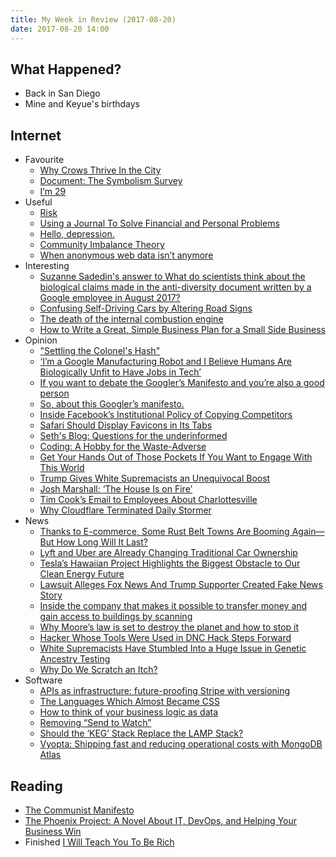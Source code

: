 ```yaml
---
title: My Week in Review (2017-08-20)
date: 2017-08-20 14:00
---
```


## What Happened?

- Back in San Diego
- Mine and Keyue's birthdays

## Internet

- Favourite
  - [Why Crows Thrive In the City](https://www.citylab.com/environment/2017/08/we-thought-we-would-be-ruled-by-robots/536118/)
  - [Document: The Symbolism Survey](https://www.theparisreview.org/blog/2011/12/05/document-the-symbolism-survey/)
  - [I’m 29](https://www.scotthyoung.com/blog/2017/08/19/im-29/)
- Useful
  - [Risk](https://dcurt.is/risk)
  - [Using a Journal To Solve Financial and Personal Problems](http://www.thesimpledollar.com/using-a-journal-to-solve-financial-and-personal-problems/)
  - [Hello, depression.](https://medium.com/@mjackson/hello-depression-c2f09389d3c)
  - [Community Imbalance Theory](https://medium.com/@mikeal/community-imbalance-theory-c5f8688ae352)
  - [When anonymous web data isn’t anymore](http://blog.strom.com/wp/?p=6091)
- Interesting
  - [Suzanne Sadedin's answer to What do scientists think about the biological claims made in the anti-diversity document written by a Google employee in August 2017?](https://www.quora.com/What-do-scientists-think-about-the-biological-claims-made-in-the-anti-diversity-document-written-by-a-Google-employee-in-August-2017)
  - [Confusing Self-Driving Cars by Altering Road Signs](https://www.schneier.com/blog/archives/2017/08/confusing_self-.html)
  - [The death of the internal combustion engine](https://www.economist.com/news/leaders/21726071-it-had-good-run-end-sight-machine-changed-world-death)
  - [How to Write a Great, Simple Business Plan for a Small Side Business](http://www.thesimpledollar.com/how-to-write-a-great-simple-business-plan-for-a-small-side-business/)
- Opinion
  - ["Settling the Colonel's Hash"](http://www.en.utexas.edu/Classes/Bremen/e316k/316kprivate/scans/mccarthy.html)
  - [‘I’m a Google Manufacturing Robot and I Believe Humans Are Biologically Unfit to Have Jobs in Tech’](https://daringfireball.net/linked/2017/08/09/google-robot)
  - [If you want to debate the Googler’s Manifesto and you’re also a good person](https://medium.com/@jackdanger/if-you-want-to-debate-the-googlers-manifesto-and-you-re-also-a-good-person-64d845fbe75e)
  - [So, about this Googler’s manifesto.](https://medium.com/@yonatanzunger/so-about-this-googlers-manifesto-1e3773ed1788)
  - [Inside Facebook’s Institutional Policy of Copying Competitors](https://daringfireball.net/linked/2017/08/10/facebook-copycatting)
  - [Safari Should Display Favicons in Its Tabs](https://daringfireball.net/2017/08/safari_should_display_favicons_in_its_tabs)
  - [Seth's Blog: Questions for the underinformed](http://sethgodin.typepad.com/seths_blog/2017/08/questions-for-the-underinformed.html)
  - [Coding: A Hobby for the Waste-Adverse](http://blog.pamelafox.org/2017/08/coding-hobby-for-waste-adverse.html)
  - [Get Your Hands Out of Those Pockets If You Want to Engage With This World](http://blog.pamelafox.org/2017/08/get-your-hands-out-of-those-pockets-if.html)
  - [Trump Gives White Supremacists an Unequivocal Boost](https://daringfireball.net/linked/2017/08/17/trump-white-supremecists)
  - [Josh Marshall: ‘The House Is on Fire’](https://daringfireball.net/linked/2017/08/17/marshall-house-is-on-fire)
  - [Tim Cook’s Email to Employees About Charlottesville](https://daringfireball.net/linked/2017/08/17/cook-charlottesville)
  - [Why Cloudflare Terminated Daily Stormer](https://daringfireball.net/linked/2017/08/17/cloudflare)
- News
  - [Thanks to E-commerce, Some Rust Belt Towns Are Booming Again—But How Long Will It Last?](https://www.technologyreview.com/the-download/608622/thanks-to-e-commerce-some-rust-belt-towns-are-booming-again-but-how-long-will-it/)
  - [Lyft and Uber are Already Changing Traditional Car Ownership](https://www.technologyreview.com/the-download/608613/lyft-and-uber-are-already-changing-traditional-car-ownership/)
  - [Tesla’s Hawaiian Project Highlights the Biggest Obstacle to Our Clean Energy Future](https://www.technologyreview.com/the-download/608624/teslas-hawaiian-project-highlights-the-biggest-obstacle-to-our-clean-energy/)
  - [Lawsuit Alleges Fox News And Trump Supporter Created Fake News Story](http://www.npr.org/2017/08/01/540783715/lawsuit-alleges-fox-news-and-trump-supporter-created-fake-news-story)
  - [Inside the company that makes it possible to transfer money and gain access to buildings by scanning](https://www.technologyreview.com/s/608598/when-a-face-is-worth-a-billion-dollars/)
  - [Why Moore’s law is set to destroy the planet and how to stop it](https://www.technologyreview.com/s/608662/how-materials-science-will-determine-the-future-of-human-civilization/)
  - [Hacker Whose Tools Were Used in DNC Hack Steps Forward](https://www.technologyreview.com/the-download/608672/hacker-whose-tools-were-used-in-dnc-hack-steps-forward/)
  - [White Supremacists Have Stumbled Into a Huge Issue in Genetic Ancestry Testing](https://www.technologyreview.com/the-download/608673/white-supremacists-have-stumbled-into-a-huge-issue-in-genetic-ancestry-testing/)
  - [Why Do We Scratch an Itch?](https://www.technologyreview.com/the-download/608681/why-do-we-scratch-an-itch/)
- Software
  - [APIs as infrastructure: future-proofing Stripe with versioning](https://stripe.com/blog/api-versioning)
  - [The Languages Which Almost Became CSS](https://blog.cloudflare.com/the-languages-which-almost-became-css/)
  - [How to think of your business logic as data](https://swizec.com/blog/business-logic-data/swizec/7746)
  - [Removing “Send to Watch”](https://marco.org/2017/08/10/removed-send-to-watch)
  - [Should the ‘KEG’ Stack Replace the LAMP Stack?](https://thenewstack.io/keg-stack-replace-lamp-stack/)
  - [Vyopta: Shipping fast and reducing operational costs with MongoDB Atlas](https://www.mongodb.com/blog/post/vyopta-shipping-fast-and-reducing-operational-costs-with-mongodb-atlas)

## Reading

- [The Communist Manifesto](https://www.goodreads.com/book/show/30474.The_Communist_Manifesto)
- [The Phoenix Project: A Novel About IT, DevOps, and Helping Your Business Win](https://www.goodreads.com/book/show/17255186-the-phoenix-project)
- Finished [I Will Teach You To Be Rich](https://www.goodreads.com/book/show/4924862-i-will-teach-you-to-be-rich)
